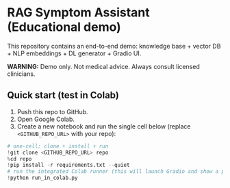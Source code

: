 # RAG Symptom Assistant (Educational demo)

This repository contains an end-to-end demo: knowledge base + vector DB + NLP embeddings + DL generator + Gradio UI.

**WARNING:** Demo only. Not medical advice. Always consult licensed clinicians.

## Quick start (test in Colab)

1. Push this repo to GitHub.
2. Open Google Colab.
3. Create a new notebook and run the single cell below (replace `<GITHUB_REPO_URL>` with your repo):

```python
# one-cell: clone + install + run
!git clone <GITHUB_REPO_URL> repo
%cd repo
!pip install -r requirements.txt --quiet
# run the integrated Colab runner (this will launch Gradio and show a public URL)
!python run_in_colab.py
